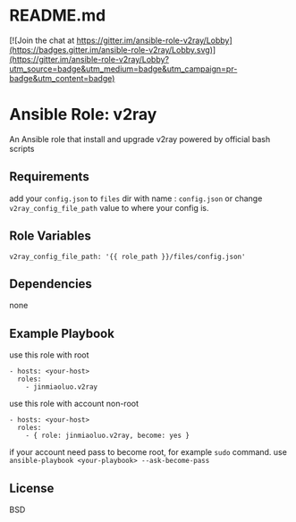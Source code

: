 # README.md

[![Join the chat at https://gitter.im/ansible-role-v2ray/Lobby](https://badges.gitter.im/ansible-role-v2ray/Lobby.svg)](https://gitter.im/ansible-role-v2ray/Lobby?utm_source=badge&utm_medium=badge&utm_campaign=pr-badge&utm_content=badge)

# Ansible Role: v2ray

An Ansible role that install and upgrade v2ray powered by official bash scripts

## Requirements

add your `config.json` to `files`  dir with name : `config.json` or change `v2ray_config_file_path` value to where your config is. 


## Role Variables

```
v2ray_config_file_path: '{{ role_path }}/files/config.json'
```

## Dependencies

none

## Example Playbook

use this role with root
```
- hosts: <your-host>
  roles:
    - jinmiaoluo.v2ray
```

use this role with account non-root
```
- hosts: <your-host>
  roles:
    - { role: jinmiaoluo.v2ray, become: yes }
```
if your account need pass to become root, for example `sudo` command. use `ansible-playbook <your-playbook> --ask-become-pass`

## License

BSD